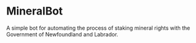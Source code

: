 # MineralBot

A simple bot for automating the process of staking mineral rights with the Government of Newfoundland and Labrador. 
